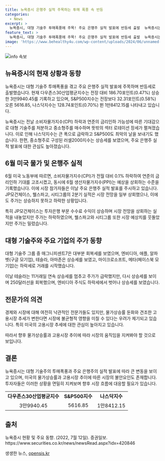 ```yaml
---
title: 뉴욕증시 은행주 실적 주목하는 투매 폭풍 속 반등
categories:
  - News
excerpt: >
  뉴욕증시, 대형 기술주 투매폭풍에 주목! 주요 은행주 실적 발표에 반등세 출발  뉴욕증시는 대형 기술주 투매로 떨어졌다가 주요 은행주 실적 발표에 반등세를 보여주고 있다. 지표들에 따르면, 대형 기술주들이 처분되면서 중소형주에 투자자들이 이동하는 추세도 나타났다. 또한, 중소형주로 구성된 러셀2000지수는 상승세를 보이고 6월 도매 물가는 예상치를 상회했다. 이에 시장 참가자들은 주요 은행주의 실적 발표에 주목하고 있다. JP모건체이스와 웰스파고는 시장 전망을 상회하는 실적을 내놓았으나 시장에 불균형적 영향을 미쳤다.
feature_text: >
  뉴욕증시, 대형 기술주 투매폭풍에 주목! 주요 은행주 실적 발표에 반등세 출발  뉴욕증시는 대형 기술주 투매로 떨어졌다가 주요 은행주 실적 발표에 반등세를 보여주고 있다. 지표들에 따르면, 대형 기술주들이 처분되면서 중소형주에 투자자들이 이동하는 추세도 나타났다. 또한, 중소형주로 구성된 러셀2000지수는 상승세를 보이고 6월 도매 물가는 예상치를 상회했다. 이에 시장 참가자들은 주요 은행주의 실적 발표에 주목하고 있다. JP모건체이스와 웰스파고는 시장 전망을 상회하는 실적을 내놓았으나 시장에 불균형적 영향을 미쳤다.
image: 'https://www.behealthy4u.com/wp-content/uploads/2024/06/unnamed-file.png'
---
```


<p><img src="https://www.behealthy4u.com/wp-content/uploads/2024/06/unnamed-file.png" alt="info 속보" /></p>

<h2 data-ke-size="size26">뉴욕증시의 현재 상황과 동향</h2>

<p>뉴욕증시는 대형 기술주 투매폭풍을 겪고 주요 은행주 실적 발표에 주목하며 반등세로 출발했습니다. 현재 다우존스30산업평균지수는 전장 대비 186.70포인트(0.47%) 상승한 3만9940.45를 기록하고 있으며, S&amp;P500지수는 전장보다 32.31포인트(0.58%) 오른 5616.85, 나스닥지수는 128.74포인트(0.70%) 뛴 1만8412.15를 나타내고 있습니다.</p>

<p data-ke-size="size16">뉴욕증시는 전날 소비자물가지수(CPI) 하락과 연준의 금리인하 가능성에 따른 기대감으로 대형 기술주를 처분하고 중소형주를 매수하며 뜻밖의 섹터 로테이션 장세가 펼쳐졌습니다. 이로 인해 나스닥지수는 큰 폭으로 급락하고 S&P500도 최악의 날을 보내기도 했습니다. 한편, 중소형주로 구성된 러셀2000지수는 상승세를 보였으며, 주요 은행주 실적 발표에 대한 관심도 높아졌습니다. </p>

<h2 data-ke-size="size26">6월 미국 물가 및 은행주 실적</h2>

<p>6월 미국 노동부에 따르면, 소비자물가지수(CPI)가 전월 대비 0.1% 하락하여 연준의 금리인하 기대를 고조시켰고, 동시에 6월 생산자물가지수(PPI)는 예상을 상회하는 수준을 기록했습니다. 이에 시장 참가자들은 이날 주요 은행주 실적 발표를 주시하고 있습니다. JP모건체이스, 웰스파고, 시티그룹의 2분기 실적은 시장 전망을 일부 상회했으나, 이에도 주가는 상승하지 못하고 하락한 상황입니다.</p>

<p data-ke-size="size16">특히 JP모건체이스는 투자은행 부문 수수료 수익이 상승하며 시장 전망을 상회하는 실적을 내놓았지만 주가는 하락하였으며, 웰스파고와 시티그룹 또한 시장 예상치를 웃돌았지만 주가는 밀렸습니다.</p>

<h2 data-ke-size="size26">대형 기술주와 주요 기업의 주가 동향</h2>

<p>대형 기술주 그룹 중 매그니피센트7은 대부분 회복세를 보였으며, 엔비디아, 애플, 알파벳(구글 모기업), 테슬라, 아마존은 상승세를 보였고, 마이크로소프트, 메타(페이스북 모기업)는 하락세로 거래를 시작했습니다.</p>

<p data-ke-size="size16">이날 테슬라는 11거래일 연속 상승세를 멈추고 주가가 급락했지만, 다시 상승세를 보이며 250달러선을 회복했으며, 엔비디아 주식도 하락세에서 벗어나 상승세를 보였습니다.</p>

<h2 data-ke-size="size26">전문가의 의견</h2>

<p>경제와 시장에 대해 여전히 낙관적인 전문가들도 있지만, 물가상승률 둔화와 견조한 고용시장 추세가 변한다면 시장에 불균형적 영향을 미칠 수 있다는 우려가 제기되고 있습니다. 특히 미국의 고용시장 추세에 대한 관심이 높아지고 있습니다.</p>

<p data-ke-size="size16">따라서 향후 물가상승률과 고용시장 추이에 따라 시장의 움직임을 지켜봐야 할 것으로 보입니다.</p>

<h2 data-ke-size="size26">결론</h2>

<p>뉴욕증시는 대형 기술주의 투매폭풍과 주요 은행주의 실적 발표에 따라 큰 변동을 보이고 있으며, 미국의 물가상승률과 고용시장 추이에 따른 시장의 불안요인도 존재합니다. 투자자들은 이러한 상황을 면밀히 지켜보며 향후 시장 흐름에 대응할 필요가 있습니다.</p>

<table>
  <tr>
    <td style="text-align: center; height: 17px;"><b>다우존스30산업평균지수</b></td>
    <td style="text-align: center; height: 17px;"><b>S&P500지수</b></td>
    <td style="text-align: center; height: 17px;"><b>나스닥지수</b></td>
  </tr>
  <tr>
    <td style="text-align: center; height: 17px;">3만9940.45</td>
    <td style="text-align: center; height: 17px;">5616.85</td>
    <td style="text-align: center; height: 17px;">1만8412.15</td>
  </tr>
</table>

<h2 data-ke-size="size26">출처</h2>

<p>뉴욕증시 현황 및 주요 동향. (2022, 7월 12일). 증권일보. https://www.securities.co.kr/news/newsRead.aspx?idx=420846</p>
생생한 뉴스, <a href="https://opensis.kr" rel="dofollow">opensis.kr</a>


